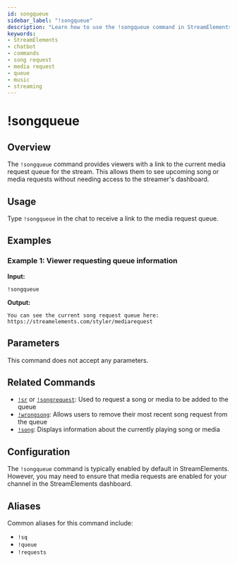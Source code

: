 ```yaml
---
id: songqueue
sidebar_label: "!songqueue"
description: "Learn how to use the !songqueue command in StreamElements to view the current media request queue for your stream."
keywords:
- StreamElements
- chatbot
- commands
- song request
- media request
- queue
- music
- streaming
---
```


# !songqueue

## Overview

The `!songqueue` command provides viewers with a link to the current media request queue for the stream. This allows them to see upcoming song or media requests without needing access to the streamer's dashboard.

## Usage

Type `!songqueue` in the chat to receive a link to the media request queue.

## Examples

### Example 1: Viewer requesting queue information

**Input:**
```
!songqueue
```

**Output:**
```
You can see the current song request queue here: https://streamelements.com/styler/mediarequest
```

## Parameters

This command does not accept any parameters.

## Related Commands

- [`!sr`](songrequest.md) or [`!songrequest`](songrequest.md): Used to request a song or media to be added to the queue
- [`!wrongsong`](wrongsong.md): Allows users to remove their most recent song request from the queue
- [`!song`](song.md): Displays information about the currently playing song or media

## Configuration

The `!songqueue` command is typically enabled by default in StreamElements. However, you may need to ensure that media requests are enabled for your channel in the StreamElements dashboard.

## Aliases

Common aliases for this command include:

- `!sq`
- `!queue`
- `!requests`
